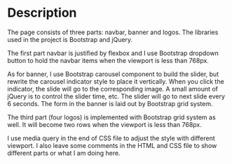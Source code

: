 # Description

The page consists of three parts: navbar, banner and logos. The libraries used in the project is Bootstrap and jQuery.

The first part navbar is justified by flexbox and I use Bootstrap dropdown button to hold the navbar items when the viewport is less than 768px.

As for banner, I use Bootstrap carousel component to build the slider, but rewrite the carousel indicator style to place it vertically. When you click the indicator, the slide will go to the corresponding image. A small amount of jQuery is to control the slider time, etc. The slider will go to next slide every 6 seconds. The form in the banner is laid out by Bootstrap grid system.

The third part (four logos) is implemented with Bootstrap grid system as well. It will become two rows when the viewport is less than 768px.

I use media query in the end of CSS file to adjust the style with different viewport. I also leave some comments in the HTML and CSS file to show different parts or what I am doing here.
